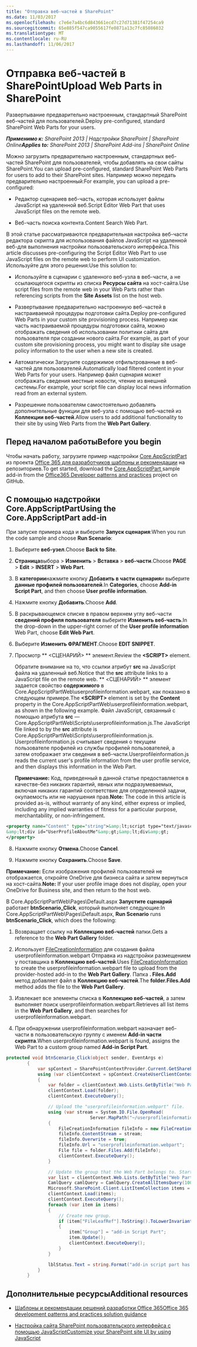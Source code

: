 ```yaml
---
title: "Отправка веб-частей в SharePoint"
ms.date: 11/03/2017
ms.openlocfilehash: c7e6e7a4bc6d843661ecd7c27d71381f47254ca9
ms.sourcegitcommit: 65e885f547ca9055617fe0871a13c7fc85086032
ms.translationtype: MT
ms.contentlocale: ru-RU
ms.lasthandoff: 11/06/2017
---
```

# <a name="upload-web-parts-in-sharepoint"></a><span data-ttu-id="a7758-102">Отправка веб-частей в SharePoint</span><span class="sxs-lookup"><span data-stu-id="a7758-102">Upload Web Parts in SharePoint</span></span>

<span data-ttu-id="a7758-103">Развертывание предварительно настроенным, стандартный SharePoint веб-частей для пользователей.</span><span class="sxs-lookup"><span data-stu-id="a7758-103">Deploy pre-configured, standard SharePoint Web Parts for your users.</span></span>

<span data-ttu-id="a7758-104">_**Применимо к:** SharePoint 2013 | Надстройки SharePoint | SharePoint Online_</span><span class="sxs-lookup"><span data-stu-id="a7758-104">_**Applies to:** SharePoint 2013 | SharePoint Add-ins | SharePoint Online_</span></span>

<span data-ttu-id="a7758-105">Можно загрузить предварительно настроенным, стандартных веб-частей SharePoint для пользователей, чтобы добавлять на свои сайты SharePoint.</span><span class="sxs-lookup"><span data-stu-id="a7758-105">You can upload pre-configured, standard SharePoint Web Parts for users to add to their SharePoint sites.</span></span> <span data-ttu-id="a7758-106">Например можно передать предварительно настроенный:</span><span class="sxs-lookup"><span data-stu-id="a7758-106">For example, you can upload a pre-configured:</span></span>

- <span data-ttu-id="a7758-107">Редактор сценариев веб-часть, которая использует файлы JavaScript на удаленной веб.</span><span class="sxs-lookup"><span data-stu-id="a7758-107">Script Editor Web Part that uses JavaScript files on the remote web.</span></span>
    
- <span data-ttu-id="a7758-108">Веб-часть поиска контента.</span><span class="sxs-lookup"><span data-stu-id="a7758-108">Content Search Web Part.</span></span>
    
<span data-ttu-id="a7758-109">В этой статье рассматриваются предварительная настройка веб-части редактора скрипта для использования файлов JavaScript на удаленной веб-для выполнения настройки пользовательского интерфейса.</span><span class="sxs-lookup"><span data-stu-id="a7758-109">This article discusses pre-configuring the Script Editor Web Part to use JavaScript files on the remote web to perform UI customization.</span></span> <span data-ttu-id="a7758-110">Используйте для этого решения:</span><span class="sxs-lookup"><span data-stu-id="a7758-110">Use this solution to:</span></span>

- <span data-ttu-id="a7758-111">Используйте в сценарии с удаленного веб-узла в веб-части, а не ссылающегося скрипты из списка **Ресурсы сайта** на хост-сайта.</span><span class="sxs-lookup"><span data-stu-id="a7758-111">Use script files from the remote web in your Web Parts rather than referencing scripts from the **Site Assets** list on the host web.</span></span>
    
- <span data-ttu-id="a7758-112">Развертывание предварительно настроенную веб-частей в настраиваемой процедуры подготовки сайта.</span><span class="sxs-lookup"><span data-stu-id="a7758-112">Deploy pre-configured Web Parts in your custom site provisioning process.</span></span> <span data-ttu-id="a7758-113">Например как часть настраиваемой процедуры подготовки сайта, можно отображать сведения об использовании политики сайта для пользователя при создании нового сайта.</span><span class="sxs-lookup"><span data-stu-id="a7758-113">For example, as part of your custom site provisioning process, you might want to display site usage policy information to the user when a new site is created.</span></span> 
    
- <span data-ttu-id="a7758-114">Автоматически Загрузите содержимое отфильтрованные в веб-частей для пользователей.</span><span class="sxs-lookup"><span data-stu-id="a7758-114">Automatically load filtered content in your Web Parts for your users.</span></span> <span data-ttu-id="a7758-115">Например файл сценария может отображать сведения местные новости, чтение из внешней системы.</span><span class="sxs-lookup"><span data-stu-id="a7758-115">For example, your script file can display local news information read from an external system.</span></span>
    
- <span data-ttu-id="a7758-116">Разрешение пользователям самостоятельно добавлять дополнительные функции для веб-узла с помощью веб-частей из **Коллекции веб-частей**.</span><span class="sxs-lookup"><span data-stu-id="a7758-116">Allow users to add additional functionality to their site by using Web Parts from the **Web Part Gallery**.</span></span>

## <a name="before-you-begin"></a><span data-ttu-id="a7758-117">Перед началом работы</span><span class="sxs-lookup"><span data-stu-id="a7758-117">Before you begin</span></span>

<span data-ttu-id="a7758-118">Чтобы начать работу, загрузите пример надстройки [Core.AppScriptPart](https://github.com/SharePoint/PnP/tree/dev/Samples/Core.AppScriptPart) из проекта [Office 365 для разработчиков шаблоны и рекомендации](https://github.com/SharePoint/PnP/tree/dev) на репозиториев.</span><span class="sxs-lookup"><span data-stu-id="a7758-118">To get started, download the [Core.AppScriptPart ](https://github.com/SharePoint/PnP/tree/dev/Samples/Core.AppScriptPart) sample add-in from the [Office365 Developer patterns and practices](https://github.com/SharePoint/PnP/tree/dev) project on GitHub.</span></span>

## <a name="using-the-coreappscriptpart-add-in"></a><span data-ttu-id="a7758-119">С помощью надстройки Core.AppScriptPart</span><span class="sxs-lookup"><span data-stu-id="a7758-119">Using the Core.AppScriptPart add-in</span></span>

<span data-ttu-id="a7758-120">При запуске примера кода и выберите **Запуск сценария**:</span><span class="sxs-lookup"><span data-stu-id="a7758-120">When you run the code sample and choose **Run Scenario**:</span></span>

1. <span data-ttu-id="a7758-121">Выберите **веб-узел**.</span><span class="sxs-lookup"><span data-stu-id="a7758-121">Choose **Back to Site**.</span></span>
    
2. <span data-ttu-id="a7758-122">**Страница**выбора > **Изменить** > **Вставка** > **веб-части**.</span><span class="sxs-lookup"><span data-stu-id="a7758-122">Choose **PAGE** > **Edit** > **INSERT** > **Web Part**.</span></span>
    
3. <span data-ttu-id="a7758-123">В **категории**нажмите кнопку **Добавить в части сценария**и выберите **данные профилей пользователей**.</span><span class="sxs-lookup"><span data-stu-id="a7758-123">In **Categories**, choose **Add-in Script Part**, and then choose **User profile information**.</span></span>
    
4. <span data-ttu-id="a7758-124">Нажмите кнопку **Добавить**.</span><span class="sxs-lookup"><span data-stu-id="a7758-124">Choose **Add**.</span></span>
    
5. <span data-ttu-id="a7758-125">В раскрывающемся списке в правом верхнем углу веб-части **сведений профиля пользователя** выберите **Изменить веб-часть**.</span><span class="sxs-lookup"><span data-stu-id="a7758-125">In the drop-down in the upper-right corner of the **User profile information** Web Part, choose **Edit Web Part**.</span></span>
    
6. <span data-ttu-id="a7758-126">Выберите **Изменить ФРАГМЕНТ**.</span><span class="sxs-lookup"><span data-stu-id="a7758-126">Choose **EDIT SNIPPET**.</span></span>
    
7. <span data-ttu-id="a7758-127">Просмотр ** &lt;СЦЕНАРИЙ&gt; ** элемент.</span><span class="sxs-lookup"><span data-stu-id="a7758-127">Review the **&lt;SCRIPT&gt;** element.</span></span>
    
    <span data-ttu-id="a7758-128">Обратите внимание на то, что ссылки атрибут **src** на JavaScript файла на удаленный веб.</span><span class="sxs-lookup"><span data-stu-id="a7758-128">Notice that the  **src** attribute links to a JavaScript file on the remote web.</span></span> <span data-ttu-id="a7758-129">** &lt;СЦЕНАРИЙ&gt; ** элемент задается свойство **содержимого** в Core.AppScriptPartWeb\userprofileinformation.webpart, как показано в следующем примере.</span><span class="sxs-lookup"><span data-stu-id="a7758-129">The **&lt;SCRIPT&gt;** element is set by the **Content** property in the Core.AppScriptPartWeb\userprofileinformation.webpart, as shown in the following example.</span></span> <span data-ttu-id="a7758-130">Файл JavaScript, связанный с помощью атрибута **src** — Core.AppScriptPartWeb\Scripts\userprofileinformation.js.</span><span class="sxs-lookup"><span data-stu-id="a7758-130">The JavaScript file linked to by the **src** attribute is Core.AppScriptPartWeb\Scripts\userprofileinformation.js.</span></span> <span data-ttu-id="a7758-131">Userprofileinformation.js считывает сведения о текущем пользователе профилей из службы профилей пользователей, а затем отображает эти сведения в веб-части.</span><span class="sxs-lookup"><span data-stu-id="a7758-131">Userprofileinformation.js reads the current user's profile information from the user profile service, and then displays this information in the Web Part.</span></span>
    
     <span data-ttu-id="a7758-132">**Примечание:** Код, приведенный в данной статье предоставляется в качестве-без никаких гарантий, явных или подразумеваемых, включая никаких гарантий соответствие для определенной задачи, окупаемость или не нарушения прав.</span><span class="sxs-lookup"><span data-stu-id="a7758-132">**Note:** The code in this article is provided as-is, without warranty of any kind, either express or implied, including any implied warranties of fitness for a particular purpose, merchantability, or non-infringement.</span></span>

  ```XML
  <property name="Content" type="string">&amp;lt;script type="text/javascript" src="https://localhost:44361/scripts/userprofileinformation.js"&amp;gt;&amp;lt;/script&amp;gt;
&amp;lt;div id="UserProfileAboutMe"&amp;gt;&amp;lt;div&amp;gt;
  </property>
  ```

8. <span data-ttu-id="a7758-133">Нажмите кнопку **Отмена**.</span><span class="sxs-lookup"><span data-stu-id="a7758-133">Choose **Cancel**.</span></span>
    
9. <span data-ttu-id="a7758-134">Нажмите кнопку **Сохранить**.</span><span class="sxs-lookup"><span data-stu-id="a7758-134">Choose **Save**.</span></span>

<span data-ttu-id="a7758-135">**Примечание:** Если изображения профилей пользователей не отображается, откройте OneDrive для бизнеса сайта и затем вернуться на хост-сайта.</span><span class="sxs-lookup"><span data-stu-id="a7758-135">**Note:** If your user profile image does not display, open your OneDrive for Business site, and then return to the host web.</span></span>

<span data-ttu-id="a7758-136">В Core.AppScriptPartWeb\Pages\Default.aspx **Запустите сценарий** работает **btnScenario_Click**, который выполняет следующие:</span><span class="sxs-lookup"><span data-stu-id="a7758-136">In Core.AppScriptPartWeb\Pages\Default.aspx, **Run Scenario** runs **btnScenario_Click**, which does the following:</span></span>

1. <span data-ttu-id="a7758-137">Возвращает ссылку на **Коллекцию веб-частей** папки.</span><span class="sxs-lookup"><span data-stu-id="a7758-137">Gets a reference to the **Web Part Gallery** folder.</span></span>
    
2. <span data-ttu-id="a7758-138">Использует [FileCreationInformation](https://msdn.microsoft.com/library/office/microsoft.sharepoint.client.filecreationinformation.aspx) для создания файла userprofileinformation.webpart Отправка из надстройки размещением у поставщика в **Коллекцию веб-частей**.</span><span class="sxs-lookup"><span data-stu-id="a7758-138">Uses [FileCreationInformation](https://msdn.microsoft.com/library/office/microsoft.sharepoint.client.filecreationinformation.aspx) to create the userprofileinformation.webpart file to upload from the provider-hosted add-in to the **Web Part Gallery**.</span></span> <span data-ttu-id="a7758-139">Папка **. Files.Add** метод добавляет файл в **Коллекцию веб-частей**.</span><span class="sxs-lookup"><span data-stu-id="a7758-139">The **folder.Files.Add** method adds the file to the **Web Part Gallery**.</span></span>
    
3. <span data-ttu-id="a7758-140">Извлекает все элементы списка в **Коллекцию веб-частей**, а затем выполняет поиск userprofileinformation.webpart.</span><span class="sxs-lookup"><span data-stu-id="a7758-140">Retrieves all list items in the **Web Part Gallery**, and then searches for userprofileinformation.webpart.</span></span>
    
4. <span data-ttu-id="a7758-141">При обнаружении userprofileinformation.webpart назначает веб-части в пользовательскую группу с именем **Add-in части скрипта**.</span><span class="sxs-lookup"><span data-stu-id="a7758-141">When userprofileinformation.webpart is found, assigns the Web Part to a custom group named **Add-in Script Part**.</span></span>

```C#
protected void btnScenario_Click(object sender, EventArgs e)
        {
            var spContext = SharePointContextProvider.Current.GetSharePointContext(Context);
            using (var clientContext = spContext.CreateUserClientContextForSPHost())
            {
                var folder = clientContext.Web.Lists.GetByTitle("Web Part Gallery").RootFolder;
                clientContext.Load(folder);
                clientContext.ExecuteQuery();

                // Upload the "userprofileinformation.webpart" file.
                using (var stream = System.IO.File.OpenRead(
                                Server.MapPath("~/userprofileinformation.webpart")))
                {
                    FileCreationInformation fileInfo = new FileCreationInformation();
                    fileInfo.ContentStream = stream;
                    fileInfo.Overwrite = true;
                    fileInfo.Url = "userprofileinformation.webpart";
                    File file = folder.Files.Add(fileInfo);
                    clientContext.ExecuteQuery();
                }

                // Update the group that the Web Part belongs to. Start by getting all list items in the Web Part Gallery, and then find the Web Part that was just uploaded.
                var list = clientContext.Web.Lists.GetByTitle("Web Part Gallery");
                CamlQuery camlQuery = CamlQuery.CreateAllItemsQuery(100);
                Microsoft.SharePoint.Client.ListItemCollection items = list.GetItems(camlQuery);
                clientContext.Load(items);
                clientContext.ExecuteQuery();
                foreach (var item in items)
                {
                    // Create new group.
                    if (item["FileLeafRef"].ToString().ToLowerInvariant() == "userprofileinformation.webpart")
                    {
                        item["Group"] = "add-in Script Part";
                        item.Update();
                        clientContext.ExecuteQuery();
                    }
                }

                lblStatus.Text = string.Format("add-in script part has been added to Web Part Gallery. You can find 'User Profile Information' script part under 'App Script Part' group in the <a href='{0}'>host web</a>.", spContext.SPHostUrl.ToString());
            }
        }
```

## <a name="additional-resources"></a><span data-ttu-id="a7758-142">Дополнительные ресурсы</span><span class="sxs-lookup"><span data-stu-id="a7758-142">Additional resources</span></span>
<span data-ttu-id="a7758-143"><a name="bk_addresources"> </a></span><span class="sxs-lookup"><span data-stu-id="a7758-143"></span></span>

- [<span data-ttu-id="a7758-144">Шаблоны и рекомендации решений разработки Office 365</span><span class="sxs-lookup"><span data-stu-id="a7758-144">Office 365 development patterns and practices solution guidance</span></span>](Office-365-development-patterns-and-practices-solution-guidance.md)
    
- [<span data-ttu-id="a7758-145">Настройка сайта SharePoint пользовательского интерфейса с помощью JavaScript</span><span class="sxs-lookup"><span data-stu-id="a7758-145">Customize your SharePoint site UI by using JavaScript</span></span>](Customize-your-SharePoint-site-UI-by-using-JavaScript.md)
